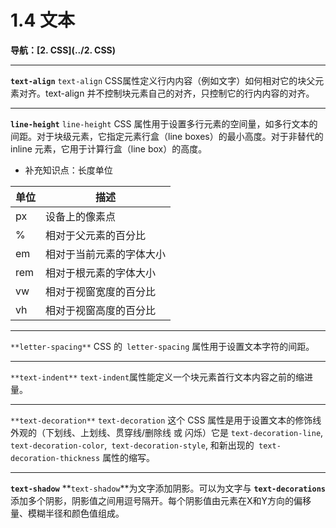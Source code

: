 # 1.4 文本

**导航：[2. CSS](../2. CSS)**

---

**`text-align`**
`text-align` CSS属性定义行内内容（例如文字）如何相对它的块父元素对齐。text-align 并不控制块元素自己的对齐，只控制它的行内内容的对齐。

---

**`line-height`**
`line-height` CSS 属性用于设置多行元素的空间量，如多行文本的间距。对于块级元素，它指定元素行盒（line boxes）的最小高度。对于非替代的 inline 元素，它用于计算行盒（line box）的高度。

* 补充知识点：长度单位

| 单位 | 描述                     |
| ---- | ------------------------ |
| px   | 设备上的像素点           |
| %    | 相对于父元素的百分比     |
| em   | 相对于当前元素的字体大小 |
| rem  | 相对于根元素的字体大小   |
| vw   | 相对于视窗宽度的百分比   |
| vh   | 相对于视窗高度的百分比   |

---

`**letter-spacing**`
CSS 的` letter-spacing` 属性用于设置文本字符的间距。

---

`**text-indent**`
`text-indent`属性能定义一个块元素首行文本内容之前的缩进量。

---

`**text-decoration**`
`text-decoration` 这个 CSS 属性是用于设置文本的修饰线外观的（下划线、上划线、贯穿线/删除线 或 闪烁）它是 `text-decoration-line`,` text-decoration-color`,` text-decoration-style`, 和新出现的` text-decoration-thickness` 属性的缩写。

---

**`text-shadow`**
**`text-shadow`**为文字添加阴影。可以为文字与 **`text-decorations`** 添加多个阴影，阴影值之间用逗号隔开。每个阴影值由元素在X和Y方向的偏移量、模糊半径和颜色值组成。

